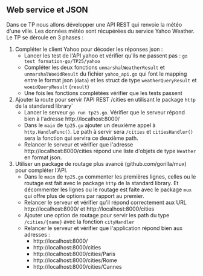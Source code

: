 ## Web service et JSON

Dans ce TP nous allons développer une API REST qui renvoie la météo d'une ville. Les données météo sont récupérées du service Yahoo Weather. Le TP se déroule en 3 phases :

1. Compléter le client Yahoo pour décoder les réponses json :
    - Lancer les test de l'API yahoo et vérifier qu'ils ne passent pas : `go test formation-go/TP25/yahoo`
    - Compléter les deux fonctions `unmarshalWeatherResult` et `unmarshalWoeidResult` du fichier `yahoo_api.go` qui font le mapping entre le format json (`data`) et les struct de type `weatherQueryResult` et `woeidQueryResult` (`result`)
    - Une fois les fonctions complétées vérifier que les tests passent
2. Ajouter la route pour servir l'API REST /cities en utilisant le package `http` de la standared library`
    - Lancer le serveur `go run tp25.go`. Vérifier que le serveur répond bien à l'adresse http://localhost:8000/
    - Dans le `main` de `tp25.go` ajouter un deuxième appel à `http.HandleFunc()`. Le path à servir sera `/cities` et `citiesHandler()` sera la fonction qui servira ce deuxième path.
    - Relancer le serveur et vérifier que l'adresse http://localhost:8000/cities répond une liste d'objets de type `Weather` en format json.
3. Utiliser un package de routage plus avancé (github.com/gorilla/mux) pour compléter l'API.
    - Dans le `main` de `tp25.go` commenter les premières lignes, celles ou le routage est fait avec le package `http` de la standard library. Et décommenter les lignes ou le routage est faite avec le package `mux` qui offre plus de options par rapport au premier.
    - Relancer le serveur et vérifier qu'il répond correctement aux URL http://localhost:8000/ et http://localhost:8000/cities
    - Ajouter une option de routage pour servir les path du type `/cities/{name}` avec la fonction `cityHandler`
    - Relancer le serveur et vérifier que l'application répond bien aux adresses :
        - http://localhost:8000/
        - http://localhost:8000/cities
        - http://localhost:8000/cities/Paris
        - http://localhost:8000/cities/Rome
        - http://localhost:8000/cities/Cannes
